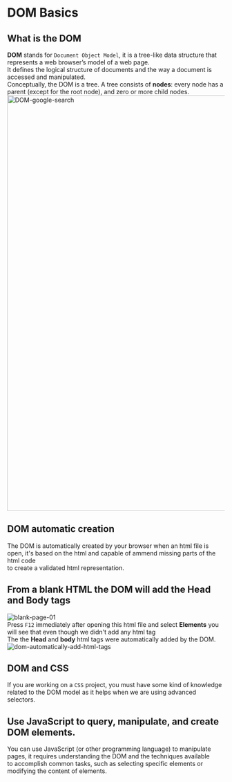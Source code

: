 # DOM Basics
## What is the DOM
**DOM** stands for `Document Object Model`, it is a tree-like data structure that represents a web browser’s model of a web page.<br>
It defines the logical structure of documents and the way a document is accessed and manipulated.<br>
Conceptually, the DOM is a tree. A tree consists of **nodes**: every node has a parent (except for the root node), and zero or more child nodes.<br>
<img width="960" alt="DOM-google-search" src="https://github.com/danielurra/dom-basics/assets/51704179/3fcd7c3d-1dc1-4e99-9473-6e2f79026560"><br>
## DOM automatic creation
The DOM is automatically created by your browser when an html file is open, it's based on the html and capable of ammend missing parts of the html code<br>
to create a validated html representation.
## From a blank HTML the DOM will add the Head and Body tags
![blank-page-01](https://github.com/danielurra/dom-basics/assets/51704179/3788b460-1f8b-4fdc-bcf3-dfebafacc615)<br>
Press `F12` immediately after opening this html file and select **Elements** you will see that even though we didn't add any html tag<br>
The the **Head** and **body** html tags were automatically added  by the DOM.<br>
![dom-automatically-add-html-tags](https://github.com/danielurra/dom-basics/assets/51704179/9286d878-08e5-45f9-8c44-2302746325f1)<br>
## DOM and CSS
If you are working on a `CSS` project, you must have some kind of knowledge related to the DOM model as it helps when we are using advanced selectors.<br>
## Use JavaScript to query, manipulate, and create DOM elements.
You can use JavaScript (or other programming language) to manipulate pages, it requires understanding the DOM and the techniques available<br> 
to accomplish common tasks, such as selecting specific elements or modifying the content of elements.<br>

